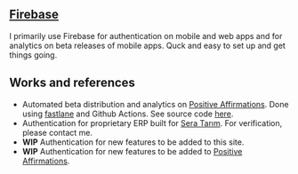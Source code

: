 ## [Firebase](https://firebase.google.com/)

I primarily use Firebase for authentication on mobile and web apps and for analytics on beta releases of mobile apps. Quck and easy to set up and get things going.

## Works and references

- Automated beta distribution and analytics on [Positive Affirmations](https://play.google.com/store/apps/details?id=com.positiveaffirmations.mobile_app). Done using [fastlane](https://fastlane.tools/) and Github Actions. See source code [here](https://github.com/HRahimy/positive_affirmations).
- Authentication for proprietary ERP built for [Sera Tarım](http://www.seratarim.net/). For verification, please contact me.
- **WIP** Authentication for new features to be added to this site.
- **WIP** Authentication for new features to be added to [Positive Affirmations](https://play.google.com/store/apps/details?id=com.positiveaffirmations.mobile_app).
